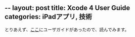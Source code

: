 --
layout: post
title: Xcode 4 User Guide
categories: iPadアプリ, 技術
--

とりあえず、<a href="http://developer.apple.com/library/ios/#documentation/ToolsLanguages/Conceptual/Xcode4UserGuide/Introduction/Introduction.html#//apple_ref/doc/uid/TP40010215" target="_blank">ここ</a>にユーザガイドがあったので、読んでみます。
